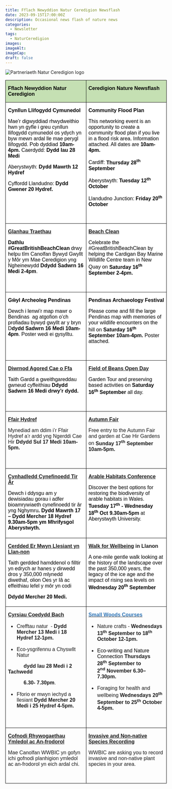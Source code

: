 ```yaml
---
title: Fflach Newyddion Natur Ceredigion Newsflash
date: 2023-09-15T17:00:00Z
description: Occasional news flash of nature news
categories: 
  - Newsletter
tags: 
  - NaturCeredigion
images: 
imageAlt: 
imageCap: 
draft: false
---
```


![Partneriaeth Natur Ceredigion logo](https://res.cloudinary.com/naturceredigion/image/upload/v1720616218/logo-newsletter.png)

<p></p><table class="MsoNormalTable" border="0" cellspacing="0" cellpadding="0" width="100%" style="width:100.0%;border-collapse:collapse"><tbody><tr><td colspan="1" rowspan="1" width="50%" valign="top" style="width:50.0%;border:solid windowtext 1.0pt;background:#C5E0B3;padding:0cm 5.4pt 0cm 5.4pt"><p><strong><span style="font-family: Arial, sans-serif; color: black">Fflach Newyddion Natur Ceredigion</span></strong></p></td><td colspan="1" rowspan="1" width="50%" valign="top" style="width:50.0%;border:solid windowtext 1.0pt;border-left:none;background:#C5E0B3;padding:0cm 5.4pt 0cm 5.4pt"><p><strong><span style="font-family: Arial, sans-serif; color: black">Ceredigion Nature Newsflash</span></strong></p></td></tr><tr><td colspan="1" rowspan="1" width="50%" valign="top" style="width:50.0%;border:solid windowtext 1.0pt;border-top:none;background:white;padding:0cm 5.4pt 0cm 5.4pt"><p><strong><span style="font-family: Arial, sans-serif; color: black">Cynllun Llifogydd Cymunedol</span></strong></p><p><span style="font-family: Arial, sans-serif; color: black">Mae’r digwyddiad rhwydweithio hwn yn gyfle i greu cynllun llifogydd cymunedol os ydych yn byw mewn ardal lle mae perygl llifogydd. Pob dyddiad </span><strong><span style="font-family: Arial, sans-serif; color: black">10am-4pm.</span></strong><span style="font-family: Arial, sans-serif; color: black"> Caerdydd: </span><strong><span style="font-family: Arial, sans-serif; color: black">Dydd Iau 28 Medi</span></strong></p><p><span style="font-family: Arial, sans-serif; color: black">Aberystwyth: </span><strong><span style="font-family: Arial, sans-serif; color: black">Dydd Mawrth 12 Hydref</span></strong></p><p><span style="font-family: Arial, sans-serif; color: black">Cyffordd Llandudno: </span><strong><span style="font-family: Arial, sans-serif; color: black">Dydd Gwener 20 Hydref.&nbsp;</span></strong></p></td><td colspan="1" rowspan="1" width="50%" valign="top" style="width:50.0%;border-top:none;border-left:none;border-bottom:solid windowtext 1.0pt;border-right:solid windowtext 1.0pt;background:white;padding:0cm 5.4pt 0cm 5.4pt"><p><strong><span style="font-family: Arial, sans-serif; color: black">Community Flood Plan</span></strong></p><p><span style="font-family: Arial, sans-serif; color: black">This networking event is an opportunity to create a community flood plan if you live in a flood risk area. Information attached. All dates are </span><strong><span style="font-family: Arial, sans-serif; color: black">10am-4pm.</span></strong></p><p><span style="font-family: Arial, sans-serif; color: black">Cardiff: </span><strong><span style="font-family: Arial, sans-serif; color: black">Thursday 28</span><sup><span style="font-family: Arial, sans-serif; color: black">th </span></sup><span style="font-family: Arial, sans-serif; color: black">September</span></strong></p><p><span style="font-family: Arial, sans-serif; color: black">Aberystwyth: </span><strong><span style="font-family: Arial, sans-serif; color: black">Tuesday 12</span><sup><span style="font-family: Arial, sans-serif; color: black">th</span></sup><span style="font-family: Arial, sans-serif; color: black"> October</span></strong></p><p><span style="font-family: Arial, sans-serif; color: black">Llandudno Junction: </span><strong><span style="font-family: Arial, sans-serif; color: black">Friday 20</span><sup><span style="font-family: Arial, sans-serif; color: black">th</span></sup><span style="font-family: Arial, sans-serif; color: black"> October</span></strong></p><p><span style="font-family: Arial, sans-serif">&nbsp;</span></p></td></tr><tr><td colspan="1" rowspan="1" width="50%" valign="top" style="width:50.0%;border:solid windowtext 1.0pt;border-top:none;background:white;padding:0cm 5.4pt 0cm 5.4pt"><p><a target="_blank" rel="noopener noreferrer nofollow" href="https://www.facebook.com/events/1245064782849616/?ref=newsfeed"><strong><span style="font-family: Arial, sans-serif">Glanhau Traethau</span></strong></a></p><p><strong><span style="font-family: Arial, sans-serif; color: black">Dathlu #GreatBritishBeachClean</span></strong><span style="font-family: Arial, sans-serif; color: black"> drwy helpu tîm Canolfan Bywyd Gwyllt y Môr ym Mae Ceredigion yng Ngheinewydd </span><strong><span style="font-family: Arial, sans-serif; color: black">Ddydd Sadwrn 16 Medi 2-4pm</span></strong><span style="font-family: Arial, sans-serif; color: black">.</span></p></td><td colspan="1" rowspan="1" width="50%" valign="top" style="width:50.0%;border-top:none;border-left:none;border-bottom:solid windowtext 1.0pt;border-right:solid windowtext 1.0pt;background:white;padding:0cm 5.4pt 0cm 5.4pt"><p><a target="_blank" rel="noopener noreferrer nofollow" href="https://www.facebook.com/events/1245064782849616/?ref=newsfeed"><strong><span style="font-family: Arial, sans-serif">Beach Clean</span></strong></a></p><p><span style="font-family: Arial, sans-serif; color: black">Celebrate the #GreatBritishBeachClean by helping the Cardigan Bay Marine Wildlife Centre team in New Quay on </span><strong><span style="font-family: Arial, sans-serif; color: black">Saturday 16</span><sup><span style="font-family: Arial, sans-serif; color: black">th</span></sup><span style="font-family: Arial, sans-serif; color: black"> September 2-4pm.</span></strong></p><p><strong><span style="font-family: Arial, sans-serif">&nbsp;</span></strong></p></td></tr><tr><td colspan="1" rowspan="1" width="50%" valign="top" style="width:50.0%;border:solid windowtext 1.0pt;border-top:none;background:white;padding:0cm 5.4pt 0cm 5.4pt"><p><strong><span style="font-family: Arial, sans-serif; color: black">Gŵyl Archeoleg Pendinas</span></strong></p><p><span style="font-family: Arial, sans-serif; color: black">Dewch i lenwi’r map mawr o Bendinas&nbsp; ag atgofion o’ch profiadau bywyd gwyllt ar y bryn D</span><strong><span style="font-family: Arial, sans-serif; color: black">dydd Sadwrn 16 Medi 10am-4pm</span></strong><span style="font-family: Arial, sans-serif; color: black">. Poster wedi ei gysylltu.</span></p></td><td colspan="1" rowspan="1" width="50%" valign="top" style="width:50.0%;border-top:none;border-left:none;border-bottom:solid windowtext 1.0pt;border-right:solid windowtext 1.0pt;background:white;padding:0cm 5.4pt 0cm 5.4pt"><p><strong><span style="font-family: Arial, sans-serif; color: black">Pendinas Archaeology Festival</span></strong></p><p><span style="font-family: Arial, sans-serif; color: black">Please come and fill the large Pendinas map with memories of your wildlife encounters on the hill on </span><strong><span style="font-family: Arial, sans-serif; color: black">Saturday 16</span><sup><span style="font-family: Arial, sans-serif; color: black">th</span></sup><span style="font-family: Arial, sans-serif; color: black"> September 10am-4pm. </span></strong><span style="font-family: Arial, sans-serif; color: black">Poster attached.</span></p><p><strong><span style="font-family: Arial, sans-serif">&nbsp;</span></strong></p></td></tr><tr><td colspan="1" rowspan="1" width="50%" valign="top" style="width:50.0%;border:solid windowtext 1.0pt;border-top:none;background:white;padding:0cm 5.4pt 0cm 5.4pt"><p><a target="_blank" rel="noopener noreferrer nofollow" href="https://ffynnoneresilience.org.uk/event/field-of-beans-open-day/"><strong><span style="font-family: Arial, sans-serif">Diwrnod Agored Cae o Ffa</span></strong></a></p><p><span style="font-family: Arial, sans-serif; color: black">Taith Gardd a gweithgareddau gwneud cyffeithiau </span><strong><span style="font-family: Arial, sans-serif; color: black">Ddydd Sadwrn 16 Medi drwy’r dydd.</span></strong></p></td><td colspan="1" rowspan="1" width="50%" valign="top" style="width:50.0%;border-top:none;border-left:none;border-bottom:solid windowtext 1.0pt;border-right:solid windowtext 1.0pt;background:white;padding:0cm 5.4pt 0cm 5.4pt"><p><a target="_blank" rel="noopener noreferrer nofollow" href="https://ffynnoneresilience.org.uk/event/field-of-beans-open-day/"><strong><span style="font-family: Arial, sans-serif">Field of Beans Open Day</span></strong></a></p><p><span style="font-family: Arial, sans-serif; color: black">Garden Tour and preserving based activities on </span><strong><span style="font-family: Arial, sans-serif; color: black">Saturday 16</span><sup><span style="font-family: Arial, sans-serif; color: black">th</span></sup><span style="font-family: Arial, sans-serif; color: black"> September</span></strong><span style="font-family: Arial, sans-serif; color: black"> all day.</span></p><p><strong><span style="font-family: Arial, sans-serif">&nbsp;</span></strong></p></td></tr><tr><td colspan="1" rowspan="1" width="50%" valign="top" style="width:50.0%;border:solid windowtext 1.0pt;border-top:none;padding:0cm 5.4pt 0cm 5.4pt"><p><a target="_blank" rel="noopener noreferrer nofollow" href="https://www.facebook.com/events/1734409270337026/?acontext=%7B%22event_action_history%22%3A%5b%5d%7D"><strong><span style="font-family: Arial, sans-serif">Ffair Hydref</span></strong></a></p><p><span style="font-family: Arial, sans-serif">Mynediad am ddim i’r Ffair Hydref a’r ardd yng Ngerddi Cae Hir </span><strong><span style="font-family: Arial, sans-serif">Ddydd Sul 17 Medi 10am-5pm.</span></strong></p></td><td colspan="1" rowspan="1" width="50%" valign="top" style="width:50.0%;border-top:none;border-left:none;border-bottom:solid windowtext 1.0pt;border-right:solid windowtext 1.0pt;padding:0cm 5.4pt 0cm 5.4pt"><p><a target="_blank" rel="noopener noreferrer nofollow" href="https://www.facebook.com/events/1734409270337026/?acontext=%7B%22event_action_history%22%3A%5b%5d%7D"><strong><span style="font-family: Arial, sans-serif">Autumn Fair</span></strong></a></p><p><span style="font-family: Arial, sans-serif">Free entry to the Autumn Fair and garden at Cae Hir Gardens on </span><strong><span style="font-family: Arial, sans-serif">Sunday 17</span><sup><span style="font-family: Arial, sans-serif">th</span></sup><span style="font-family: Arial, sans-serif"> September 10am-5pm.</span></strong></p><p><strong><span style="font-family: Arial, sans-serif">&nbsp;</span></strong></p></td></tr><tr><td colspan="1" rowspan="1" width="50%" valign="top" style="width:50.0%;border:solid windowtext 1.0pt;border-top:none;background:white;padding:0cm 5.4pt 0cm 5.4pt"><p><a target="_blank" rel="noopener noreferrer nofollow" href="https://www.eventbrite.co.uk/e/restoring-the-biodiversity-of-arable-habitats-in-wales-tickets-697619136617?aff=oddtdtcreator"><strong><span style="font-family: Arial, sans-serif">Cynhadledd Cynefinoedd Tir Âr</span></strong></a></p><p><span style="font-family: Arial, sans-serif; color: black">Dewch i ddysgu am y dewisiadau gorau i adfer bioamrywiaeth cynefinoedd tir âr yng Nghymru</span><strong><span style="font-family: Arial, sans-serif; color: black">. Dydd Mawrth 17 – Dydd Mercher 18 Hydref 9.30am-5pm ym Mhrifysgol Aberystwyth.</span></strong></p></td><td colspan="1" rowspan="1" width="50%" valign="top" style="width:50.0%;border-top:none;border-left:none;border-bottom:solid windowtext 1.0pt;border-right:solid windowtext 1.0pt;background:white;padding:0cm 5.4pt 0cm 5.4pt"><p><a target="_blank" rel="noopener noreferrer nofollow" href="https://www.eventbrite.co.uk/e/restoring-the-biodiversity-of-arable-habitats-in-wales-tickets-697619136617?aff=oddtdtcreator"><strong><span style="font-family: Arial, sans-serif">Arable Habitats Conference</span></strong></a></p><p><span style="font-family: Arial, sans-serif; color: black">Discover the best options for restoring the biodiversity of arable habitats in Wales.</span><strong><span style="font-family: Arial, sans-serif; color: black"> Tuesday 17</span><sup><span style="font-family: Arial, sans-serif; color: black">th</span></sup><span style="font-family: Arial, sans-serif; color: black"> - Wednesday 18</span><sup><span style="font-family: Arial, sans-serif; color: black">th</span></sup><span style="font-family: Arial, sans-serif; color: black"> Oct 9.30am-5pm </span></strong><span style="font-family: Arial, sans-serif; color: black">at Aberystwyth University.</span></p><p><strong><span style="font-family: Arial, sans-serif">&nbsp;</span></strong></p></td></tr><tr><td colspan="1" rowspan="1" width="50%" valign="top" style="width:50.0%;border:solid windowtext 1.0pt;border-top:none;background:white;padding:0cm 5.4pt 0cm 5.4pt"><p><a target="_blank" rel="noopener noreferrer nofollow" href="https://www.facebook.com/events/788140539981266/?ref=newsfeed"><strong><span style="font-family: Arial, sans-serif">Cerdded Er Mwyn Llesiant yn Llan-non</span></strong></a></p><p><span style="font-family: Arial, sans-serif; color: black">Taith gerdded hamddenol o filltir yn edrych ar hanes y dirwedd dros y 350,000 mlynedd diwethaf, olion Oes yr Iâ ac effeithiau lefel y môr yn codi</span></p><p><strong><span style="font-family: Arial, sans-serif; color: black">Ddydd Mercher 20 Medi.&nbsp;</span></strong></p></td><td colspan="1" rowspan="1" width="50%" valign="top" style="width:50.0%;border-top:none;border-left:none;border-bottom:solid windowtext 1.0pt;border-right:solid windowtext 1.0pt;background:white;padding:0cm 5.4pt 0cm 5.4pt"><p><a target="_blank" rel="noopener noreferrer nofollow" href="https://www.facebook.com/events/788140539981266/?ref=newsfeed"><strong><span style="font-family: Arial, sans-serif">Walk for Wellbeing</span></strong></a><strong><span style="font-family: Arial, sans-serif"> in Llanon</span></strong></p><p><span style="font-family: Arial, sans-serif; color: black">A one-mile gentle walk looking at the history of the landscape over the past 350,000 years, the legacy of the ice age and the impact of rising sea levels on </span><strong><span style="font-family: Arial, sans-serif; color: black">Wednesday 20</span><sup><span style="font-family: Arial, sans-serif; color: black">th</span></sup><span style="font-family: Arial, sans-serif; color: black"> September</span></strong></p><p><strong><span style="font-family: Arial, sans-serif">&nbsp;</span></strong></p></td></tr><tr><td colspan="1" rowspan="1" width="50%" valign="top" style="width:50.0%;border:solid windowtext 1.0pt;border-top:none;padding:0cm 5.4pt 0cm 5.4pt"><p><a target="_blank" rel="noopener noreferrer nofollow" href="https://www.smallwoods.org.uk/en/training-and-events/online-courses/?fbclid=IwAR0Y3YxlXxMxJQZlSLXj--ZMRlUleaw8aGfVnMg2GjupUe_1KbYiSui4eB8"><strong><span style="font-family: Arial, sans-serif">Cyrsiau Coedydd Bach</span></strong></a></p><ul><li><p><span style="font-family: Arial, sans-serif">Crefftau natur&nbsp; - </span><strong><span style="font-family: Arial, sans-serif">Dydd Mercher 13 Medi i 18 Hydref 12-1pm.</span></strong></p></li><li><p><span style="font-family: Arial, sans-serif">Eco-ysgrifennu a Chyswllt Natur</span></p></li></ul><p><strong><span style="font-family: Arial, sans-serif">&nbsp;&nbsp;&nbsp;&nbsp;&nbsp;&nbsp;&nbsp;&nbsp;&nbsp;&nbsp;&nbsp;dydd Iau 28 Medi i 2 Tachwedd&nbsp;&nbsp;&nbsp;&nbsp;&nbsp;&nbsp;&nbsp;&nbsp;</span></strong></p><p><strong><span style="font-family: Arial, sans-serif">&nbsp;&nbsp;&nbsp;&nbsp;&nbsp;&nbsp;&nbsp;&nbsp;&nbsp;&nbsp;&nbsp;6.30- 7.30pm</span></strong><span style="font-family: Arial, sans-serif">.&nbsp;</span></p><ul><li><p><span style="font-family: Arial, sans-serif">Fforio er mwyn iechyd a llesiant </span><strong><span style="font-family: Arial, sans-serif">Dydd Mercher 20 Medi i 25 Hydref 4-5pm.</span></strong></p></li></ul></td><td colspan="1" rowspan="1" width="50%" valign="top" style="width:50.0%;border-top:none;border-left:none;border-bottom:solid windowtext 1.0pt;border-right:solid windowtext 1.0pt;padding:0cm 5.4pt 0cm 5.4pt"><p><a target="_blank" rel="noopener noreferrer nofollow" href="https://www.smallwoods.org.uk/en/training-and-events/online-courses/?fbclid=IwAR0Y3YxlXxMxJQZlSLXj--ZMRlUleaw8aGfVnMg2GjupUe_1KbYiSui4eB8"><strong><span style="font-family: Arial, sans-serif; color: rgb(46, 116, 181)">Small Woods Courses</span></strong></a></p><ul><li><p><span style="font-family: Arial, sans-serif">Nature crafts - </span><strong><span style="font-family: Arial, sans-serif">Wednesdays 13</span><sup><span style="font-family: Arial, sans-serif">th</span></sup><span style="font-family: Arial, sans-serif"> September to 18</span><sup><span style="font-family: Arial, sans-serif">th</span></sup><span style="font-family: Arial, sans-serif"> October 12-1pm.</span></strong></p></li><li><p><span style="font-family: Arial, sans-serif; color: windowtext">Eco-writing and Nature Connection </span><strong><span style="font-family: Arial, sans-serif">Thursdays 28</span><sup><span style="font-family: Arial, sans-serif">th</span></sup><span style="font-family: Arial, sans-serif">&nbsp;September to 2</span><sup><span style="font-family: Arial, sans-serif">nd</span></sup><span style="font-family: Arial, sans-serif">&nbsp;November&nbsp;6.30–7.30pm.</span></strong></p></li><li><p><span style="font-family: Arial, sans-serif">Foraging for health and wellbeing</span><strong><span style="font-family: Arial, sans-serif"> Wednesdays 20</span><sup><span style="font-family: Arial, sans-serif">th</span></sup><span style="font-family: Arial, sans-serif"> September to 25</span><sup><span style="font-family: Arial, sans-serif">th</span></sup><span style="font-family: Arial, sans-serif"> October 4-5pm.</span></strong></p></li></ul><p><span>&nbsp;</span></p></td></tr><tr><td colspan="1" rowspan="1" width="50%" valign="top" style="width:50.0%;border:solid windowtext 1.0pt;border-top:none;padding:0cm 5.4pt 0cm 5.4pt"><p><a target="_blank" rel="noopener noreferrer nofollow" href="https://www.wwbic.org.uk/wildlife-recording/invasive-and-non-native-species-recording/?fbclid=IwAR3E8fbko3cCewXZOj7vHmUZenH6miH_zAcWxkG0vW5GGj3Er4MQ8lc8iVY"><strong><span style="font-family: Arial, sans-serif">Cofnodi Rhywogaethau Ymledol ac An-frodorol</span></strong></a></p><p><span style="font-family: Arial, sans-serif">Mae Canolfan WWBIC yn gofyn ichi gofnodi planhigion ymledol ac an-frodorol yn eich ardal chi.</span></p><p><span style="font-family: Arial, sans-serif">&nbsp;</span></p></td><td colspan="1" rowspan="1" width="50%" valign="top" style="width:50.0%;border-top:none;border-left:none;border-bottom:solid windowtext 1.0pt;border-right:solid windowtext 1.0pt;padding:0cm 5.4pt 0cm 5.4pt"><p><a target="_blank" rel="noopener noreferrer nofollow" href="https://www.wwbic.org.uk/wildlife-recording/invasive-and-non-native-species-recording/?fbclid=IwAR3E8fbko3cCewXZOj7vHmUZenH6miH_zAcWxkG0vW5GGj3Er4MQ8lc8iVY"><strong><span style="font-family: Arial, sans-serif">Invasive and Non-native Species Recording</span></strong></a></p><p><span style="font-family: Arial, sans-serif">WWBIC are asking you to record invasive and non-native plant species in your area.</span></p><p><strong><span style="font-family: Arial, sans-serif">&nbsp;</span></strong></p></td></tr></tbody></table><p><span style="font-family: Arial, sans-serif">&nbsp;</span></p><p>&nbsp;</p><ol class="footnotes"></ol>